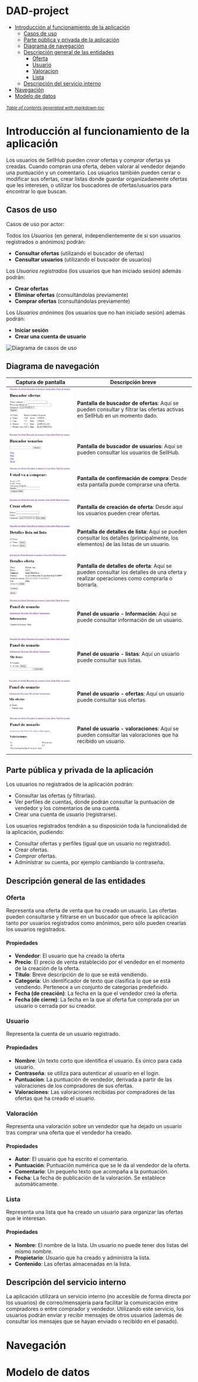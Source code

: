 # DAD-project
- [Introducción al funcionamiento de la aplicación](#introducción-al-funcionamiento-de-la-aplicación)
  * [Casos de uso](#casos-de-uso)
  * [Parte pública y privada de la aplicación](#parte-pública-y-privada-de-la-aplicación)
  * [Diagrama de navegación](#diagrama-de-navegación)
  * [Descripción general de las entidades](#descripción-general-de-las-entidades)
    + [Oferta](#oferta)
    + [Usuario](#usuario)
    + [Valoracion](#valoración)
    + [Lista](#lista)
  * [Descripción del servicio interno](#descripción-del-servicio-interno)
- [Navegación](#navegación)
- [Modelo de datos](#modelo-de-datos)

<small><i><a href='http://ecotrust-canada.github.io/markdown-toc/'>Table of contents generated with markdown-toc</a></i></small>


# Introducción al funcionamiento de la aplicación
Los usuarios de SellHub pueden _crear_ ofertas y _comprar_ ofertas ya creadas. Cuando compran una oferta, deben valorar al vendedor dejando una puntuación y un comentario. Los usuarios también pueden cerrar o modificar sus ofertas, crear listas donde guardar organizadamente ofertas que les interesen, o utilizar los buscadores de ofertas/usuarios para encontrar lo que buscan.

## Casos de uso
Casos de uso por actor:

Todos los _Usuarios_ (en general, independientemente de si son usuarios registrados o anónimos) podrán:
- **Consultar ofertas** (utilizando el buscador de ofertas)
- **Consultar usuarios** (utilizando el buscador de usuarios)

Los _Usuarios registrados_ (los usuarios que han iniciado sesión) además podrán:
- **Crear ofertas**
- **Eliminar ofertas** (consultándolas previamente)
- **Comprar ofertas** (consultándolas previamente)

Los _Usuarios anónimos_ (los usuarios que no han iniciado sesión) además podrán:
- **Iniciar sesión**
- **Crear una cuenta de usuario**

![Diagrama de casos de uso](https://user-images.githubusercontent.com/22685426/152697023-b3dca184-e24d-452c-8481-c2ec02035294.png)

## Diagrama de navegación


| Captura de pantalla  | Descripción breve |
| ------------- | ------------- |
| ![Pantalla buscador ofertas](docs/images/Pantalla_buscador_ofertas.png)  | **Pantalla de buscador de ofertas**: Aquí se pueden consultar y filtrar las ofertas activas en SellHub en un momento dado.  |
| ![Pantalla buscador usuarios](docs/images/Pantalla_buscador_usuarios.png) | **Pantalla de buscador de usuarios**: Aquí se pueden consultar los usuarios de SellHub.  |
| ![Pantalla confirmacion compra](docs/images/Pantalla_confirmacion_compra.png) | **Pantalla de confirmación de compra**: Desde esta pantalla puede comprarse una oferta.  |
| ![Pantalla crear oferta](docs/images/Pantalla_crear_oferta.png) | **Pantalla de creación de oferta**: Desde aquí los usuarios pueden crear ofertas.  |
| ![Pantalla detalles lista](docs/images/Pantalla_detalles_lista.png) | **Pantalla de detalles de lista**: Aquí se pueden consultar los detalles (principalmente, los elementos) de las listas de un usuario.  |
| ![Pantalla detalles oferta](docs/images/Pantalla_detalles_oferta.png) | **Pantalla de detalles de oferta**: Aquí se pueden consultar los detalles de una oferta y realizar operaciones como comprarla o borrarla.  |
| ![Pantalla informacion usuario](docs/images/Pantalla_informacion_usuario.png) | **Panel de usuario - Información**: Aquí se puede consultar información de un usuario.  |
| ![Pantalla listas usuario](docs/images/Pantalla_listas_usuario.png) | **Panel de usuario - listas**: Aquí un usuario puede consultar sus listas.  |
| ![Pantalla ofertas usuario](docs/images/Pantalla_ofertas_usuario.png) | **Panel de usuario - ofertas**: Aquí un usuario puede consultar sus ofertas.   |
| ![Pantalla valoraciones usuario](docs/images/Pantalla_valoraciones_usuario.png) | **Panel de usuario - valoraciones**: Aquí se pueden consultar las valoraciones que ha recibido un usuario.   |

## Parte pública y privada de la aplicación
Los usuarios no registrados de la aplicación podrán:
- Consultar las ofertas (y filtrarlas).
- Ver perfiles de cuentas, donde podrán consultar la puntuación de vendedor y los comentarios de una cuenta.
- Crear una cuenta de usuario (registrarse).

Los usuarios registrados tendrán a su disposición toda la funcionalidad de la aplicación, pudiendo:
- Consultar ofertas y perfiles (igual que un usuario no registrado).
- Crear ofertas.
- _Comprar_ ofertas.
- Administrar su cuenta, por ejemplo cambiando la contraseña.

## Descripción general de las entidades
### Oferta
Representa una oferta de venta que ha creado un usuario. Las ofertas pueden consultarse y filtrarse en un buscador que ofrece la aplicación tanto por usuarios registrados como anónimos, pero sólo pueden crearlas los usuarios registrados.
#### Propiedades
- **Vendedor**: El usuario que ha creado la oferta
- **Precio**: El precio de venta establecido por el vendedor en el momento de la creación de la oferta.
- **Título**: Breve descripción de lo que se está vendiendo.
- **Categoría**: Un identificador de texto que clasifica lo que se está vendiendo. Pertenece a un conjunto de categorías predefinido.
- **Fecha (de creación)**: La fecha en la que el vendedor creó la oferta.
- **Fecha (de cierre)**: La fecha en la que al oferta fue comprada por un usuario o cerrada por su creador.

### Usuario
Representa la cuenta de un usuario registrado.
#### Propiedades
- **Nombre**: Un texto corto que identifica el usuario. Es único para cada usuario.
- **Contraseña**: se utiliza para autenticar al usuario en el login.
- **Puntuacion**: La puntuación de vendedor, derivada a partir de las valoraciones de los compradores de sus ofertas.
- **Valoraciones**: Las valoraciones recibidas por compradores de las ofertas que ha creado el usuario.

### Valoración
Representa una valoración sobre un vendedor que ha dejado un usuario tras comprar una oferta que el vendedor ha creado.
#### Propiedades
- **Autor**: El usuario que ha escrito el comentario.
- **Puntuación**: Puntuación numérica que se le da al vendedor de la oferta.
- **Comentario**: Un pequeño texto que acompaña a la puntuación.
- **Fecha**: La fecha de publicación de la valoración. Se establece automáticamente.

### Lista
Representa una lista que ha creado un usuario para organizar las ofertas que le interesan.
#### Propiedades
- **Nombre**: El nombre de la lista. Un usuario no puede tener dos listas del mismo nombre.
- **Propietario**: Usuario que ha creado y administra la lista.
- **Contenido**: Las ofertas almacenadas en la lista.


## Descripción del servicio interno
La aplicación utilizará un servicio interno (no accesible de forma directa por los usuarios) de correo/mensajería para facilitar la comunicación entre compradores o entre comprador y vendedor. Utilizando este servicio, los usuarios podrán enviar y recibir mensajes de otros usuarios (además de consultar los mensajes que se hayan enviado o recibido en el pasado).

# Navegación

# Modelo de datos



